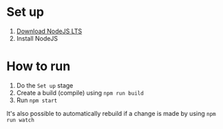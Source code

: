 # Set up

1. [Download NodeJS LTS](https://nodejs.org/en/)
2. Install NodeJS

# How to run

1. Do the `Set up` stage
2. Create a build (compile) using `npm run build`
3. Run `npm start`

It's also possible to automatically rebuild if a change is made by using `npm run watch`
